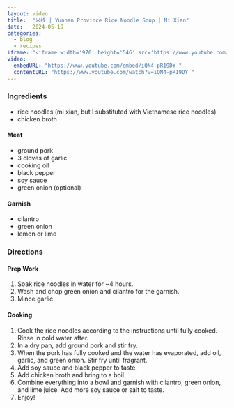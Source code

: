 ```yaml
---
layout: video
title:  "米线 | Yunnan Province Rice Noodle Soup | Mi Xian"
date:   2024-05-19
categories:
  - blog
  - recipes
iframe: "<iframe width='970' height='546' src='https://www.youtube.com/embed/iQN4-pR19DY ' frameborder='0' allow='accelerometer; autoplay; encrypted-media; gyroscope; picture-in-picture' allowfullscreen></iframe>"
video:
  embedURL: "https://www.youtube.com/embed/iQN4-pR19DY "
  contentURL: "https://www.youtube.com/watch?v=iQN4-pR19DY "
---
```


### Ingredients
* rice noodles (mi xian, but I substituted with Vietnamese rice noodles)
* chicken broth

#### Meat
* ground pork
* 3 cloves of garlic
* cooking oil
* black pepper
* soy sauce
* green onion (optional)

#### Garnish
* cilantro
* green onion
* lemon or lime

### Directions
#### Prep Work
1. Soak rice noodles in water for ~4 hours.
2. Wash and chop green onion and cilantro for the garnish.
3. Mince garlic.

#### Cooking
1. Cook the rice noodles according to the instructions until fully cooked. Rinse in cold water after.
2. In a dry pan, add ground pork and stir fry.
3. When the pork has fully cooked and the water has evaporated, add oil, garlic, and green onion. Stir fry until fragrant.
4. Add soy sauce and black pepper to taste.
5. Add chicken broth and bring to a boil.
6. Combine everything into a bowl and garnish with cilantro, green onion, and lime juice. Add more soy sauce or salt to taste.
7. Enjoy!
